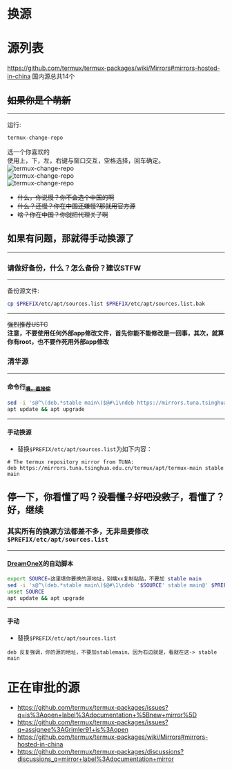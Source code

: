 # 换源

# 源列表
https://github.com/termux/termux-packages/wiki/Mirrors#mirrors-hosted-in-china
国内源总共14个

## ~~如果你是个萌新~~
---
运行:
```bash
termux-change-repo
```
选一个你喜欢的<br />
使用上，下，左，右键与窗口交互，空格选择，回车确定。
![termux-change-repo](https://alpha-q3.sourcegcdn.com/2022/05/07/8s7RUi5C.png)  
![termux-change-repo](https://alpha-q3.sourcegcdn.com/2022/05/07/zcxBPwhZ.png)  
![termux-change-repo](https://alpha-q3.sourcegcdn.com/2022/05/07/jwrHOpz4.png)  
* ~~什么，你说慢？你不会选个中国的啊~~<br />
* ~~什么？还慢？你在中国还嫌慢?那就用官方源~~<br />
* ~~啥？你在中国？你就把代理关了啊~~<br />
## 如果有问题，那就得手动换源了
---
### **请做好备份，什么？怎么备份？建议STFW**
-----
备份源文件:
```bash
cp $PREFIX/etc/apt/sources.list $PREFIX/etc/apt/sources.list.bak
```
-----
~~强烈推荐USTC~~<br />
**注意，不要使用任何外部app修改文件，首先你能不能修改是一回事，其次，就算你有root，也不要作死用外部app修改**
### 清华源
-----
#### 命令行<sub>~~[嗯，直接偷](https://mirrors.tuna.tsinghua.edu.cn/help/termux/)~~</sub>
```bash
sed -i 's@^\(deb.*stable main\)$@#\1\ndeb https://mirrors.tuna.tsinghua.edu.cn/termux/apt/termux-main stable main@' $PREFIX/etc/apt/sources.list
apt update && apt upgrade
```
-----
#### 手动换源
* 替换`$PREFIX/etc/apt/sources.list`为如下内容：
```
# The termux repository mirror from TUNA:
deb https://mirrors.tuna.tsinghua.edu.cn/termux/apt/termux-main stable main
```
## 停一下，你看懂了吗？~~没看懂？好吧没救了~~，看懂了？好，继续
### 其实所有的换源方法都差不多，无非是要修改`$PREFIX/etc/apt/sources.list`
-----
#### [DreamOneX](https://github.com/dreamonex)的自动脚本
```bash
export SOURCE=这里填你要换的源地址，别瞎xx复制粘贴，不要加 stable main
sed -i 's@^\(deb.*stable main\)$@#\1\ndeb '$SOURCE' stable main@' $PREFIX/etc/apt/sources.list
unset SOURCE
apt update && apt upgrade
```
-----
#### 手动
* 替换`$PREFIX/etc/apt/sources.list`
```
deb 反复强调，你的源的地址，不要加stablemain，因为右边就是，看就在这-> stable main
```
# 正在审批的源
* https://github.com/termux/termux-packages/issues?q=is%3Aopen+label%3Adocumentation+%5Bnew+mirror%5D
* https://github.com/termux/termux-packages/issues?q=assignee%3AGrimler91+is%3Aopen
* https://github.com/termux/termux-packages/wiki/Mirrors#mirrors-hosted-in-china
* https://github.com/termux/termux-packages/discussions?discussions_q=mirror+label%3Adocumentation+mirror
